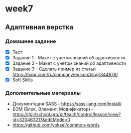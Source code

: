 # week7
## Адаптивная верстка

### Домашнее задание  
- [x] Тест
- [x] Задание 1 - Mакет с учетом знаний об адаптивности
- [x] Задание 2 - Mакет с учетом знаний об адаптивности
- [x] Задание 3 - Сделать пример из статьи https://habr.com/ru/company/edison/blog/344878/ 
- [x] Soft Skills

### Дополнительные материалы
- Документация SASS - https://sass-lang.com/install/
- БЭМ (Блок, Элемент, Модификатор) -  https://itgirlschool.pro/pl/teach/control/lesson/view?id=320463217&editMode=0
- https://github.com/yoksel/common-words
